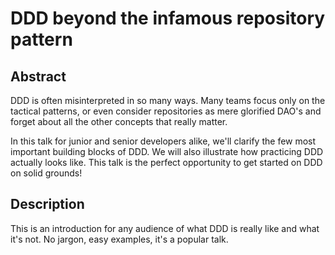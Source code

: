 # DDD beyond the infamous repository  pattern

## Abstract

DDD is often misinterpreted in so many ways. Many teams focus only on the tactical patterns, or even consider repositories as mere glorified DAO's and forget about all the other concepts that really matter. 

In this talk for junior and senior developers alike, we'll clarify the few most important building blocks of DDD. We will also illustrate how practicing DDD actually looks like. This talk is the perfect opportunity to get started on DDD on solid grounds! 

## Description

This is an introduction for any audience of what DDD is really like and what it's not. No jargon, easy examples, it's a popular talk.

